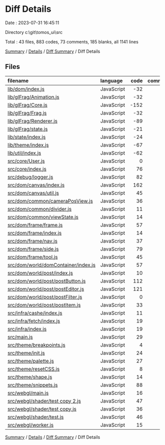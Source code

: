 # Diff Details

Date : 2023-07-31 16:45:11

Directory c:\\git\\tomos_ui\\src

Total : 43 files,  883 codes, 73 comments, 185 blanks, all 1141 lines

[Summary](results.md) / [Details](details.md) / [Diff Summary](diff.md) / Diff Details

## Files
| filename | language | code | comment | blank | total |
| :--- | :--- | ---: | ---: | ---: | ---: |
| [lib/dom/index.js](/lib/dom/index.js) | JavaScript | -32 | 0 | -14 | -46 |
| [lib/glFrag/Animation.js](/lib/glFrag/Animation.js) | JavaScript | -32 | 0 | -6 | -38 |
| [lib/glFrag/Core.js](/lib/glFrag/Core.js) | JavaScript | -152 | -2 | -30 | -184 |
| [lib/glFrag/Frag.js](/lib/glFrag/Frag.js) | JavaScript | -32 | -1 | -9 | -42 |
| [lib/glFrag/Renderer.js](/lib/glFrag/Renderer.js) | JavaScript | -89 | 0 | -17 | -106 |
| [lib/glFrag/state.js](/lib/glFrag/state.js) | JavaScript | -21 | 0 | -5 | -26 |
| [lib/state/index.js](/lib/state/index.js) | JavaScript | -24 | 0 | -4 | -28 |
| [lib/theme/index.js](/lib/theme/index.js) | JavaScript | -67 | -3 | -25 | -95 |
| [lib/util/index.js](/lib/util/index.js) | JavaScript | -62 | 0 | -22 | -84 |
| [src/core/User.js](/src/core/User.js) | JavaScript | 0 | 0 | 1 | 1 |
| [src/core/index.js](/src/core/index.js) | JavaScript | 76 | 3 | 18 | 97 |
| [src/debug/logger.js](/src/debug/logger.js) | JavaScript | 82 | 1 | 12 | 95 |
| [src/dom/canvas/index.js](/src/dom/canvas/index.js) | JavaScript | 162 | 30 | 43 | 235 |
| [src/dom/canvas/util.js](/src/dom/canvas/util.js) | JavaScript | 45 | 0 | 9 | 54 |
| [src/dom/common/cameraPosView.js](/src/dom/common/cameraPosView.js) | JavaScript | 36 | 1 | 6 | 43 |
| [src/dom/common/divider.js](/src/dom/common/divider.js) | JavaScript | 11 | 0 | 2 | 13 |
| [src/dom/common/viewState.js](/src/dom/common/viewState.js) | JavaScript | 14 | 0 | 4 | 18 |
| [src/dom/frame/frame.js](/src/dom/frame/frame.js) | JavaScript | 57 | 0 | 12 | 69 |
| [src/dom/frame/index.js](/src/dom/frame/index.js) | JavaScript | 14 | 0 | 3 | 17 |
| [src/dom/frame/nav.js](/src/dom/frame/nav.js) | JavaScript | 37 | 0 | 7 | 44 |
| [src/dom/frame/side.js](/src/dom/frame/side.js) | JavaScript | 79 | 2 | 18 | 99 |
| [src/dom/frame/tool.js](/src/dom/frame/tool.js) | JavaScript | 45 | 1 | 10 | 56 |
| [src/dom/world/domContainer/index.js](/src/dom/world/domContainer/index.js) | JavaScript | 57 | 1 | 16 | 74 |
| [src/dom/world/post/index.js](/src/dom/world/post/index.js) | JavaScript | 10 | 0 | 3 | 13 |
| [src/dom/world/post/postButton.js](/src/dom/world/post/postButton.js) | JavaScript | 112 | 1 | 19 | 132 |
| [src/dom/world/post/postEditor.js](/src/dom/world/post/postEditor.js) | JavaScript | 121 | 1 | 25 | 147 |
| [src/dom/world/post/postFilter.js](/src/dom/world/post/postFilter.js) | JavaScript | 0 | 0 | 1 | 1 |
| [src/dom/world/post/postItem.js](/src/dom/world/post/postItem.js) | JavaScript | 33 | 5 | 9 | 47 |
| [src/infra/cashe/index.js](/src/infra/cashe/index.js) | JavaScript | 11 | 0 | 1 | 12 |
| [src/infra/fetch/index.js](/src/infra/fetch/index.js) | JavaScript | 19 | 0 | 0 | 19 |
| [src/infra/index.js](/src/infra/index.js) | JavaScript | 19 | 20 | 10 | 49 |
| [src/main.js](/src/main.js) | JavaScript | 29 | 3 | 8 | 40 |
| [src/theme/breakpoints.js](/src/theme/breakpoints.js) | JavaScript | 4 | 0 | 0 | 4 |
| [src/theme/init.js](/src/theme/init.js) | JavaScript | 24 | 0 | 8 | 32 |
| [src/theme/palette.js](/src/theme/palette.js) | JavaScript | 27 | 0 | 0 | 27 |
| [src/theme/resetCSS.js](/src/theme/resetCSS.js) | JavaScript | 8 | 0 | 0 | 8 |
| [src/theme/shape.js](/src/theme/shape.js) | JavaScript | 14 | 0 | 0 | 14 |
| [src/theme/snippets.js](/src/theme/snippets.js) | JavaScript | 88 | 0 | 0 | 88 |
| [src/webgl/main.js](/src/webgl/main.js) | JavaScript | 16 | 0 | 9 | 25 |
| [src/webgl/shader/test copy 2.js](/src/webgl/shader/test%20copy%202.js) | JavaScript | 47 | 0 | 20 | 67 |
| [src/webgl/shader/test copy.js](/src/webgl/shader/test%20copy.js) | JavaScript | 36 | 10 | 22 | 68 |
| [src/webgl/shader/test.js](/src/webgl/shader/test.js) | JavaScript | 46 | 0 | 18 | 64 |
| [src/webgl/worker.js](/src/webgl/worker.js) | JavaScript | 15 | 0 | 3 | 18 |

[Summary](results.md) / [Details](details.md) / [Diff Summary](diff.md) / Diff Details